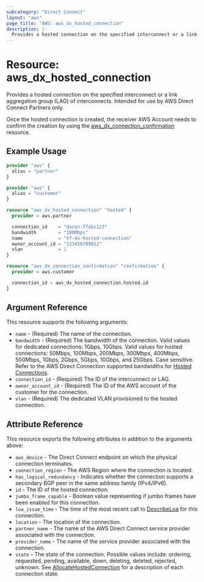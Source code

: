 ```yaml
---
subcategory: "Direct Connect"
layout: "aws"
page_title: "AWS: aws_dx_hosted_connection"
description: |-
  Provides a hosted connection on the specified interconnect or a link aggregation group (LAG) of interconnects. Intended for use by AWS Direct Connect Partners only.
---
```


# Resource: aws_dx_hosted_connection

Provides a hosted connection on the specified interconnect or a link aggregation group (LAG) of interconnects. Intended for use by AWS Direct Connect Partners only. 

Once the hosted connection is created, the receiver AWS Account needs to confirm the creation by using the [aws_dx_connection_confirmation](https://registry.terraform.io/providers/hashicorp/aws/latest/docs/resources/dx_connection_confirmation) resource.

## Example Usage

```terraform
provider "aws" {
  alias = "partner"
}

provider "aws" {
  alias = "customer"
}

resource "aws_dx_hosted_connection" "hosted" {
  provider = aws.partner

  connection_id    = "dxcon-ffabc123"
  bandwidth        = "100Mbps"
  name             = "tf-dx-hosted-connection"
  owner_account_id = "123456789012"
  vlan             = 1
}

resource "aws_dx_connection_confirmation" "confirmation" {
  provider = aws.customer

  connection_id = aws_dx_hosted_connection.hosted.id
}
```

## Argument Reference

This resource supports the following arguments:

* `name` - (Required) The name of the connection.
* `bandwidth` - (Required) The bandwidth of the connection. Valid values for dedicated connections: 1Gbps, 10Gbps. Valid values for hosted connections: 50Mbps, 100Mbps, 200Mbps, 300Mbps, 400Mbps, 500Mbps, 1Gbps, 2Gbps, 5Gbps, 10Gbps, and 25Gbps. Case sensitive. Refer to the AWS Direct Connection supported bandwidths for [Hosted Connections](https://docs.aws.amazon.com/directconnect/latest/UserGuide/hosted_connection.html).
* `connection_id` - (Required) The ID of the interconnect or LAG.
* `owner_account_id` - (Required) The ID of the AWS account of the customer for the connection.
* `vlan` - (Required) The dedicated VLAN provisioned to the hosted connection.

## Attribute Reference

This resource exports the following attributes in addition to the arguments above:

* `aws_device` - The Direct Connect endpoint on which the physical connection terminates.
* `connection_region` - The AWS Region where the connection is located.
* `has_logical_redundancy` - Indicates whether the connection supports a secondary BGP peer in the same address family (IPv4/IPv6).
* `id` - The ID of the hosted connection.
* `jumbo_frame_capable` - Boolean value representing if jumbo frames have been enabled for this connection.
* `loa_issue_time` - The time of the most recent call to [DescribeLoa](https://docs.aws.amazon.com/directconnect/latest/APIReference/API_DescribeLoa.html) for this connection.
* `location` - The location of the connection.
* `partner_name` - The name of the AWS Direct Connect service provider associated with the connection.
* `provider_name` - The name of the service provider associated with the connection.
* `state` - The state of the connection. Possible values include: ordering, requested, pending, available, down, deleting, deleted, rejected, unknown. See [AllocateHostedConnection](https://docs.aws.amazon.com/directconnect/latest/APIReference/API_AllocateHostedConnection.html) for a description of each connection state.

